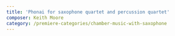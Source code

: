 ```yaml
---
title: 'Phonai for saxophone quartet and percussion quartet'
composer: Keith Moore
category: /premiere-categories/chamber-music-with-saxophone
---
```

